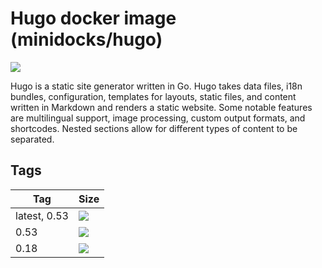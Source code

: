 Hugo docker image (minidocks/hugo)
==================================

![](https://d33wubrfki0l68.cloudfront.net/30790d6888bd8af863fb2b5c33a7f337cdbda243/4e867/images/hugo-logo-wide.svg)

Hugo is a static site generator written in Go. Hugo takes data files, i18n
bundles, configuration, templates for layouts, static files, and content
written in Markdown and renders a static website. Some notable features are
multilingual support, image processing, custom output formats, and shortcodes.
Nested sections allow for different types of content to be separated.

Tags
----

 Tag          | Size
 ------------ | ----
 latest, 0.53 | ![](https://img.shields.io/docker/image-size/minidocks/hugo/latest?style=flat-square&logo=docker&label=size)
 0.53         | ![](https://img.shields.io/docker/image-size/minidocks/hugo/0.53?style=flat-square&logo=docker&label=size)
 0.18         | ![](https://img.shields.io/docker/image-size/minidocks/hugo/0.18?style=flat-square&logo=docker&label=size)
